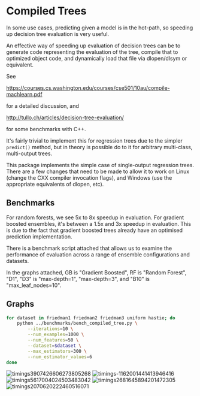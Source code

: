 # Compiled Trees

In some use cases, predicting given a model is in the hot-path, so speeding up decision tree evaluation is very useful.

An effective way of speeding up evaluation of decision trees can be to generate code representing the evaluation of the tree, compile that to optimized object code, and dynamically load that file via dlopen/dlsym or equivalent.

See

<https://courses.cs.washington.edu/courses/cse501/10au/compile-machlearn.pdf>

for a detailed discussion, and

<http://tullo.ch/articles/decision-tree-evaluation/>

for some benchmarks with C++.

It's fairly trivial to implement this for regression trees due to the
simpler `predict()` method, but in theory is possible do to it for
arbitrary multi-class, multi-output trees.

This package implements the simple case of single-output regression
trees. There are a few changes that need to be made to allow it to
work on Linux (change the CXX compiler invocation flags), and Windows
(use the appropriate equivalents of dlopen, etc).

## Benchmarks

For random forests, we see 5x to 8x speedup in evaluation. For
gradient boosted ensembles, it's between a 1.5x and 3x speedup in
evaluation. This is due to the fact that gradient boosted trees
already have an optimised prediction implementation.

There is a benchmark script attached that allows us to examine the
performance of evaluation across a range of ensemble configurations
and datasets.

In the graphs attached, GB is "Gradient Boosted", RF is "Random
Forest",
"D1", "D3" is "max-depth=1", "max-depth=3", and "B10" is
"max_leaf_nodes=10".

## Graphs

```bash
for dataset in friedman1 friedman2 friedman3 uniform hastie; do 
    python ../benchmarks/bench_compiled_tree.py \
        --iterations=10 \
        --num_examples=1000 \
        --num_features=50 \
        --dataset=$dataset \
        --max_estimators=300 \
        --num_estimator_values=6
done
```

![timings3907426606273805268](https://f.cloud.github.com/assets/1121581/2453407/c70a64bc-aedd-11e3-94c7-519411ae6276.png)
![timings-1162001441413946416](https://f.cloud.github.com/assets/1121581/2453409/c70ad4ec-aedd-11e3-972d-07a49a6bc610.png)
![timings5617004024503483042](https://f.cloud.github.com/assets/1121581/2453410/c70b48dc-aedd-11e3-9c68-ec3f9d4672b8.png)
![timings2681645894201472305](https://f.cloud.github.com/assets/1121581/2453411/c70b4de6-aedd-11e3-86bd-d534b0ad0618.png)
![timings2070620222460516071](https://f.cloud.github.com/assets/1121581/2453408/c70aa594-aedd-11e3-8b14-1a26eb1f3eba.png)
